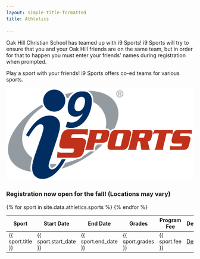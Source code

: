 ```yaml
---
layout: simple-title-formatted
title: Athletics

---
```

<div uk-grid> <div class="uk-width-2-3@m"> <p>Oak Hill Christian School has teamed up with i9 Sports! i9 Sports will try to ensure that you and your Oak Hill friends are on the same team, but in order for that to happen you must enter your friends' names during registration when prompted.</p> <p>Play a sport with your friends! i9 Sports offers co-ed teams for various sports.</p> </div> <div class="uk-width-1-3@m"> <img src="assets/i9-logo.png" alt="i9-sports logo"> </div> </div>

<h3>Registration now open for the fall! (Locations may vary)</h3>

<table class="uk-table uk-table-striped">
<thead>
<tr>
<th>Sport</th>
<th>Start Date</th>
<th>End Date</th>
<th>Grades</th>
<th>Program Fee</th>
<th>Details</th>
</tr>
</thead>
<tbody>
{% for sport in site.data.athletics.sports %}
<tr>
<td>{{ sport.title }}</td>
<td>{{ sport.start_date }}</td>
<td>{{ sport.end_date }}</td>
<td>{{ sport.grades }}</td>
<td>{{ sport.fee }}</td>
<td><a href="{{ sport.details_link }}" target="_blank">Details</a></td>
</tr>
{% endfor %}
</tbody>
</table>